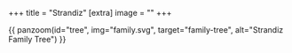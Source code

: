 +++
title = "Strandiz"
[extra]
image = ""
+++

{{ panzoom(id="tree", img="family.svg", target="family-tree", alt="Strandiz Family Tree") }}